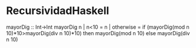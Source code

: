 # RecursividadHaskell

mayorDig :: Int->Int
mayorDig n
	| n<10 = n
    	| otherwise = if (mayorDig(mod n 10)*10>mayorDig(div n 10)*10) then mayorDig(mod n 10)
					else mayorDig(div n 10)
